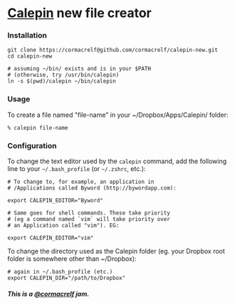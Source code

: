 # [Calepin](http://calepin.co) new file creator

### Installation

    git clone https://cormacrelf@github.com/cormacrelf/calepin-new.git
    cd calepin-new
    
    # assuming ~/bin/ exists and is in your $PATH
    # (otherwise, try /usr/bin/calepin)
    ln -s $(pwd)/calepin ~/bin/calepin

### Usage

To create a file named "file-name" in your ~/Dropbox/Apps/Calepin/ folder:

    % calepin file-name


### Configuration

To change the text editor used by the `calepin` command, add the following line to your `~/.bash_profile` (or `~/.zshrc`, etc.):

    # To change to, for example, an application in 
    # /Applications called Byword (http://bywordapp.com):
    
    export CALEPIN_EDITOR="Byword"
    
    # Same goes for shell commands. These take priority 
    # (eg a command named `vim` will take priority over 
    # an Application called "vim"). EG:
    
    export CALEPIN_EDITOR="vim"

To change the directory used as the Calepin folder (eg. your Dropbox root folder is somewhere other than ~/Dropbox):

    # again in ~/.bash_profile (etc.)
    export CALEPIN_DIR="/path/to/Dropbox"

##### This is a [@cormacrelf](http://twitter.com/cormacrelf) jam.

